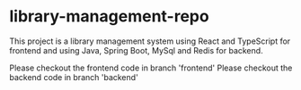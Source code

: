 # library-management-repo

This project is a library management system using React and TypeScript for frontend and using Java, Spring Boot, MySql and Redis for backend.

Please checkout the frontend code in branch 'frontend'
Please checkout the backend code in branch 'backend'

